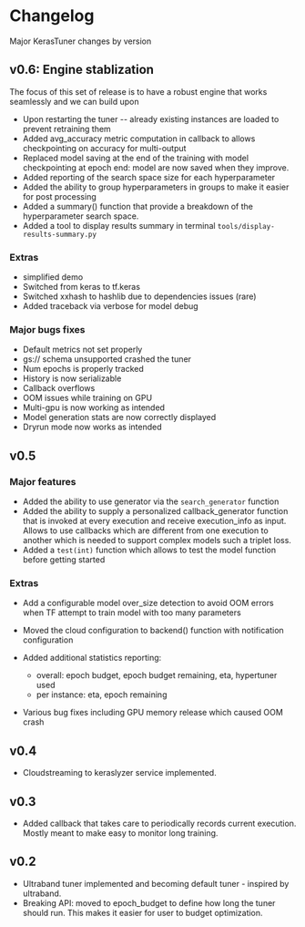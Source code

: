# Changelog

Major KerasTuner changes by version

## v0.6: Engine stablization

The focus of this set of release is to have a robust engine that works seamlessly and we can build upon

- Upon restarting the tuner -- already existing instances are loaded to prevent retraining them
- Added avg_accuracy metric computation in callback to allows checkpointing on accuracy for multi-output
- Replaced model saving at the end of the training with model checkpointing at epoch end: model are now saved when they improve.
- Added reporting of the search space size for each hyperparameter
- Added the ability to group hyperparameters in groups to make it easier for post processing
- Added a summary() function that provide a breakdown of the hyperparameter search space.
- Added a tool to display results summary in terminal `tools/display-results-summary.py`

### Extras

- simplified demo
- Switched from keras to tf.keras
- Switched xxhash to hashlib due to dependencies issues (rare)
- Added traceback via verbose for model debug

### Major bugs fixes

- Default metrics not set properly
- gs:// schema unsupported crashed the tuner
- Num epochs is properly tracked
- History is now serializable
- Callback overflows
- OOM issues while training on GPU
- Multi-gpu is now working as intended
- Model generation stats are now correctly displayed
- Dryrun mode now works as intended

## v0.5

### Major features

- Added the ability to use generator via the `search_generator` function
- Added the ability to supply a personalized callback_generator function that is invoked at every execution and receive execution_info as input. Allows to use callbacks which are different from one execution to another which is needed to support complex models such a triplet loss.
- Added a `test(int)` function which allows to test the model function before getting started

### Extras

- Add a configurable model over_size detection to avoid OOM errors when TF attempt to train model with too many parameters
- Moved the cloud configuration to backend() function with notification configuration
- Added additional statistics reporting: 

  - overall: epoch budget, epoch budget remaining, eta, hypertuner used
  - per instance: eta, epoch remaining 

- Various bug fixes including GPU memory release which caused OOM crash

## v0.4

- Cloudstreaming to keraslyzer service implemented.

## v0.3

- Added callback that takes care to periodically records current execution. Mostly meant to make easy to monitor long training.

## v0.2

- Ultraband tuner implemented and becoming default tuner - inspired by ultraband.
- Breaking API: moved to epoch_budget to define how long the tuner should run. This makes it easier for user to budget optimization.
